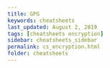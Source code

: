 ```yaml
---
title: GPG
keywords: cheatsheets
last_updated: August 2, 2019
tags: [cheatsheets encryption]
sidebar: cheatsheets_sidebar
permalink: cs_encryption.html
folder: cheatsheets
---
```

